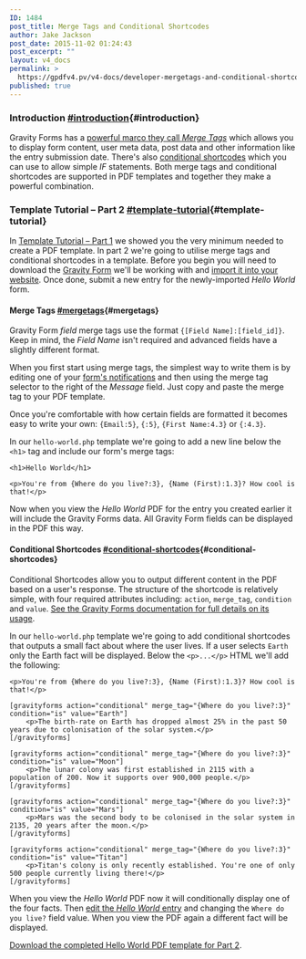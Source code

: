 ```yaml
---
ID: 1484
post_title: Merge Tags and Conditional Shortcodes
author: Jake Jackson
post_date: 2015-11-02 01:24:43
post_excerpt: ""
layout: v4_docs
permalink: >
  https://gpdfv4.pv/v4-docs/developer-mergetags-and-conditional-shortcodes/
published: true
---
```

### Introduction [#introduction](#introduction){#introduction}

Gravity Forms has a [powerful marco they call *Merge Tags*](https://www.gravityhelp.com/documentation/article/merge-tags/) which allows you to display form content, user meta data, post data and other information like the entry submission date. There's also [conditional shortcodes](https://www.gravityhelp.com/documentation/article/shortcodes/#conditional-shortcode) which you can use to allow simple *IF* statements. Both merge tags and conditional shortcodes are supported in PDF templates and together they make a powerful combination. 

### Template Tutorial – Part 2 [#template-tutorial](#template-tutorial){#template-tutorial}

In [Template Tutorial – Part 1](#) we showed you the very minimum needed to create a PDF template. In part 2 we're going to utilise merge tags and conditional shortcodes in a template. Before you begin you will need to download the [Gravity Form](https://gpdfv4.pv/app/uploads/2015/11/hello-world-gravity-form.json) we'll be working with and [import it into your website](https://www.gravityhelp.com/documentation/article/importing-a-form-into-gravity-forms/). Once done, submit a new entry for the newly-imported *Hello World* form.

#### Merge Tags [#mergetags](#mergetags){#mergetags}

Gravity Form *field* merge tags use the format `{[Field Name]:[field_id]}`. Keep in mind, the *Field Name* isn't required and advanced fields have a slightly different format. 

When you first start using merge tags, the simplest way to write them is by editing one of your [form's notifications](https://www.gravityhelp.com/documentation/article/configuring-notifications-in-gravity-forms/) and then using the merge tag selector to the right of the *Message* field. Just copy and paste the merge tag to your PDF template. 

Once you're comfortable with how certain fields are formatted it becomes easy to write your own: `{Email:5}`, `{:5}`, `{First Name:4.3}` or `{:4.3}`.

In our `hello-world.php` template we're going to add a new line below the `<h1>` tag and include our form's merge tags:

```{.language-html}
<h1>Hello World</h1>

<p>You're from {Where do you live?:3}, {Name (First):1.3}? How cool is that!</p>
```

Now when you view the *Hello World* PDF for the entry you created earlier it will include the Gravity Forms data. All Gravity Form fields can be displayed in the PDF this way. 

#### Conditional Shortcodes [#conditional-shortcodes](#conditional-shortcodes){#conditional-shortcodes}

Conditional Shortcodes allow you to output different content in the PDF based on a user's response. The structure of the shortcode is relatively simple, with four required attributes including: `action`, `merge_tag`, `condition` and `value`. [See the Gravity Forms documentation for full details on its usage](https://www.gravityhelp.com/documentation/article/shortcodes/#conditional-shortcode).

In our `hello-world.php` template we're going to add conditional shortcodes that outputs a small fact about where the user lives. If a user selects `Earth` only the Earth fact will be displayed. Below the `<p>...</p>` HTML we'll add the following:

```{.language-html}
<p>You're from {Where do you live?:3}, {Name (First):1.3}? How cool is that!</p>

[gravityforms action="conditional" merge_tag="{Where do you live?:3}" condition="is" value="Earth"]
	<p>The birth-rate on Earth has dropped almost 25% in the past 50 years due to colonisation of the solar system.</p>
[/gravityforms]

[gravityforms action="conditional" merge_tag="{Where do you live?:3}" condition="is" value="Moon"]
	<p>The lunar colony was first established in 2115 with a population of 200. Now it supports over 900,000 people.</p>
[/gravityforms]

[gravityforms action="conditional" merge_tag="{Where do you live?:3}" condition="is" value="Mars"]
	<p>Mars was the second body to be colonised in the solar system in 2135, 20 years after the moon.</p>
[/gravityforms]

[gravityforms action="conditional" merge_tag="{Where do you live?:3}" condition="is" value="Titan"]
	<p>Titan's colony is only recently established. You're one of only 500 people currently living there!</p>
[/gravityforms]	

```

When you view the *Hello World* PDF now it will conditionally display one of the four facts. Then [edit the *Hello World* entry](https://www.gravityhelp.com/documentation/article/entry-detail/) and changing the `Where do you live?` field value. When you view the PDF again a different fact will be displayed.

[Download the completed Hello World PDF template for Part 2](https://gist.github.com/blueliquiddesigns/6c0a5268fa23ba51a285).

